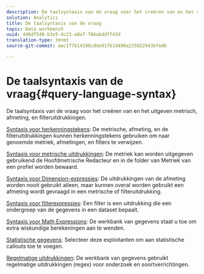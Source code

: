 ```yaml
---
description: De taalsyntaxis van de vraag voor het creëren van en het uitgeven metrisch, afmeting, en filteruitdrukkingen.
solution: Analytics
title: De taalsyntaxis van de vraag
topic: Data workbench
uuid: 446df540-b3e5-4c21-a0a7-766abddff43d
translation-type: tm+mt
source-git-commit: aec1f7b14198cdde91f61d490a235022943bfedb

---
```



# De taalsyntaxis van de vraag{#query-language-syntax}

De taalsyntaxis van de vraag voor het creëren van en het uitgeven metrisch, afmeting, en filteruitdrukkingen.

[Syntaxis voor herkenningstekens](../c-qry-lang-syntx/c-syntx-id.md): De metrische, afmeting, en de filteruitdrukkingen kunnen herkenningstekens gebruiken om naar genoemde metriek, afmetingen, en filters te verwijzen.

[Syntaxis voor metrische uitdrukkingen](../c-qry-lang-syntx/c-syntx-mtrc-exp.md): De metriek kan worden uitgegeven gebruikend de Hoofdmetrische Redacteur en in de folder van Metriek van een profiel worden bewaard.

[Syntaxis voor Dimension-expressies](../c-qry-lang-syntx/c-syntx-dim-exp.md): De uitdrukkingen van de afmeting worden nooit gebruikt alleen, maar kunnen overal worden gebruikt een afmeting wordt gevraagd in een metrische of filteruitdrukking.

[Syntaxis voor filterexpressies](../c-qry-lang-syntx/c-syntx-fltr-exp.md): Een filter is een uitdrukking die een ondergroep van de gegevens in een dataset bepaalt.

[Syntaxis voor Math Expressions](../c-qry-lang-syntx/c-math-expressions.md): De werkbank van gegevens staat u toe om extra wiskundige berekeningen aan te wenden.

[Statistische gegevens](../c-qry-lang-syntx/c-statistical-callouts.md): Selecteer deze exploitanten om aan statistische callouts toe te voegen.

[Regelmatige uitdrukkingen](../c-qry-lang-syntx/c-search-regex.md): De werkbank van gegevens gebruikt regelmatige uitdrukkingen (regex) voor onderzoek en soortverrichtingen.